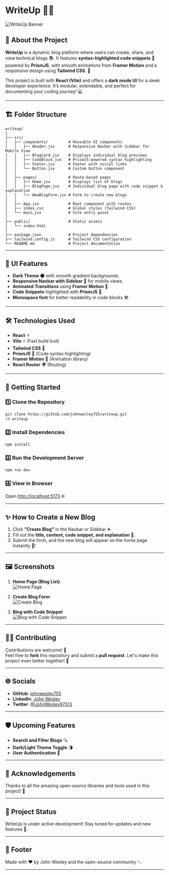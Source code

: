 # **WriteUp 📝✨**  

![WriteUp Banner](https://via.placeholder.com/1200x400?text=WriteUp+Project+Banner)

## 🚀 **About the Project**  
**WriteUp** is a dynamic blog platform where users can create, share, and view technical blogs 📚. It features **syntax-highlighted code snippets** 🎨 powered by **PrismJS**, with smooth animations from **Framer Motion** and a responsive design using **Tailwind CSS**. 🌌

This project is built with **React (Vite)** and offers a **dark mode UI** for a sleek developer experience. It’s modular, extendable, and perfect for documenting your coding journey! 💻

---

## 🏗️ **Folder Structure**

```
writeup/
│
├── src/
│   ├── components/         # Reusable UI components
│   │   ├── Header.jsx      # Responsive Navbar with Sidebar for Mobile View
│   │   ├── BlogCard.jsx    # Displays individual blog previews
│   │   ├── CodeBlock.jsx   # PrismJS-powered syntax highlighting
│   │   ├── Footer.jsx      # Footer with social links
│   │   └── Button.jsx      # Custom button component
│   │
│   ├── pages/              # Route-based pages
│   │   ├── Home.jsx        # Displays list of blogs
│   │   ├── BlogPage.jsx    # Individual blog page with code snippet & explanation
│   │   └── NewBlogForm.jsx # Form to create new blogs
│   │
│   ├── App.jsx             # Root component with routes
│   ├── index.css           # Global styles (Tailwind CSS)
│   └── main.jsx            # Vite entry point
│
├── public/                 # Static assets
│   └── index.html
│
├── package.json            # Project dependencies
├── tailwind.config.js      # Tailwind CSS configuration
└── README.md               # Project documentation
```

---

## 🎨 **UI Features**

- **Dark Theme** 🌑 with smooth gradient backgrounds.
- **Responsive Navbar with Sidebar** 📱 for mobile views.
- **Animated Transitions** using **Framer Motion** 🎢.
- **Code Snippets** highlighted with **PrismJS** 🎨.
- **Monospace font** for better readability in code blocks 🛠️.

---

## 🛠️ **Technologies Used**

- **React** ⚛️  
- **Vite** ⚡ (Fast build tool)  
- **Tailwind CSS** 🎨  
- **PrismJS** 🌈 (Code syntax highlighting)  
- **Framer Motion** 🎥 (Animation library)  
- **React Router** 🌍 (Routing)

---

## 🚀 **Getting Started**

### 1️⃣ Clone the Repository  
```bash
git clone https://github.com/johnwesley755/writeup.git
cd writeup
```

### 2️⃣ Install Dependencies  
```bash
npm install
```

### 3️⃣ Run the Development Server  
```bash
npm run dev
```

### 4️⃣ View in Browser  
Open [http://localhost:5173](http://localhost:5173) 🌐

---

## ✨ **How to Create a New Blog**

1. Click **"Create Blog"** in the Navbar or Sidebar ➕.  
2. Fill out the **title, content, code snippet, and explanation** 📝.  
3. Submit the form, and the new blog will appear on the home page instantly 🏡!

---

## 🖼️ **Screenshots**

1. **Home Page (Blog List)**  
![Home Page](https://via.placeholder.com/800x400?text=Home+Page)

2. **Create Blog Form**  
![Create Blog](https://via.placeholder.com/800x400?text=Create+Blog)

3. **Blog with Code Snippet**  
![Blog with Code Snippet](https://via.placeholder.com/800x400?text=Blog+Page)

---

## 👨‍💻 **Contributing**

Contributions are welcome! 🎉  
Feel free to **fork** this repository and submit a **pull request**. Let's make this project even better together! 🤝

---

## 🌐 **Socials**

- **GitHub**: [johnwesley755](https://github.com/johnwesley755)  
- **LinkedIn**: [John Wesley](https://linkedin.com/in/john-wesley-6707ab258/)  
- **Twitter**: [@JohnWesley97513](https://twitter.com/JohnWesley97513)  

---

## 🛡️ **Upcoming Features**  
- **Search and Filter Blogs** 🔍  
- **Dark/Light Theme Toggle** 🌗  
- **User Authentication** 🔑

---

## 📣 **Acknowledgements**

Thanks to all the amazing open-source libraries and tools used in this project! 💙  

---

## 🎯 **Project Status**

WriteUp is under active development! Stay tuned for updates and new features 🚀.

---

## 📝 **Footer**

Made with ❤️ by John Wesley and the open-source community ✨.  

---
